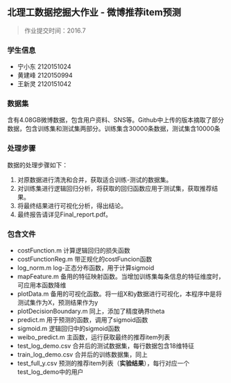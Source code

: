 ## 北理工数据挖掘大作业 - 微博推荐item预测

> 作业提交时间：2016.7

### 学生信息
- 宁小东 2120151024
- 黄建峰 2120150994
- 王新灵 2120151042

### 数据集

含有4.08GB微博数据，包含用户资料、SNS等。Github中上传的版本摘取了部分数据，包含训练集和测试集两部分。训练集含30000条数据，测试集含10000条

### 处理步骤

数据的处理步骤如下：  
  1. 对原数据进行清洗和合并，获取适合训练-测试的数据集。  
  2. 对训练集进行逻辑回归分析，将获取的回归函数应用于测试集，获取推荐结果。  
  4. 将最终结果进行可视化分析，得出结论。  
  3. 最终报告请详见Final_report.pdf。  

### 包含文件

- costFunction.m 计算逻辑回归的损失函数 
- costFunctionReg.m 带正规化的costFuncion函数 
- log_norm.m log-正态分布函数，用于计算sigmoid 
- mapFeature.m 备用的特征映射函数。当增加训练集每条信息的特征维度时，可应用本函数降维 
- plotData.m 备用的可视化函数。将一组X和y数据进行可视化，本程序中是将测试集作为X，预测结果作为y 
- plotDecisionBoundary.m 同上，添加了精度确界theta 
- predict.m 用于预测的函数，调用了sigmoid函数 
- sigmoid.m 逻辑回归中的sigmoid函数 
- weibo_predict.m 主函数，运行获取最终的推荐item列表 
- test_log_demo.csv 合并后的测试数据集，每行数据包含18维特征 
- train_log_demo.csv 合并后的训练数据集，同上 
- test_full_y.csv 预测的推荐item列表（__实验结果__），每行对应一个test_log_demo中的用户 
